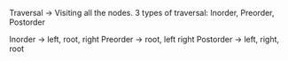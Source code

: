 Traversal -> Visiting all the nodes. 3 types of traversal: Inorder, Preorder, Postorder

<!-- prettier-ignore -->
Inorder -> left, root, right 
Preorder -> root, left right 
Postorder -> left, right, root
